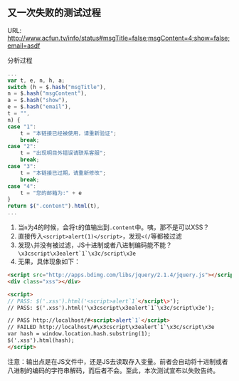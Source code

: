 ## 又一次失败的测试过程

URL: http://www.acfun.tv/info/status#msgTitle=false;msgContent=4;show=false;email=asdf

分析过程

```js
...
var t, e, n, h, a;
switch (h = $.hash("msgTitle"),
n = $.hash("msgContent"),
a = $.hash("show"),
e = $.hash("email"),
t = "",
n) {
case "1":
    t = "本链接已经被使用，请重新验证";
    break;
case "2":
    t = "出现明目外错误请联系客服";
    break;
case "3":
    t = "本链接已过期，请重新修改";
    break;
case "4":
    t = "您的邮箱为:" + e
}
return $(".content").html(t),
...
```

1. 当`n`为4的时候，会将`t`的值输出到`.content`中。咦，那不是可以XSS？
2. 直接传入`<script>alert(1)</script>`，发现`<(/`等都被过滤
3. 发现`\`并没有被过滤，JS十进制或者八进制编码能不能？```\x3cscript\x3ealert`1`\x3c/script\x3e```
4. 无果，具体现象如下：

```html
<script src="http://apps.bdimg.com/libs/jquery/2.1.4/jquery.js"></script>
<div class="xss"></div>

<script>
// PASS: $('.xss').html('<script>alert`1`</script\>'); 
// PASS: $('.xss').html('\x3cscript\x3ealert`1`\x3c/script\x3e');

// PASS http://localhost/#<script>alert`1`</script>
// FAILED http://localhost/#\x3cscript\x3ealert`1`\x3c/script\x3e
var hash = window.location.hash.substring(1);
$('.xss').html(hash);
</script>
```

注意：输出点是在JS文件中，还是JS去读取存入变量。前者会自动将十进制或者八进制的编码的字符串解码，而后者不会。至此，本次测试宣布以失败告终。
